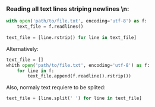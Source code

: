 ### Reading all text lines striping newlines \n:

```python
with open('path/to/file.txt', encoding='utf-8') as f:
    text_file = f.readlines()
    
text_file = [line.rstrip() for line in text_file]  
```

Alternatively:

```python
text_file = []
whith open('path/to/file.txt', encoding='utf-8') as f:
    for line in f:
        text_file.append(f.readline().rstrip())
```

Also, normaly text requiere to be splited:

```python
text_file = [line.split(' ') for line in text_file]
```
